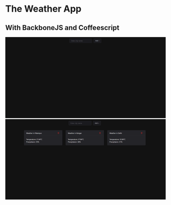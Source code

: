 # The Weather App

## With BackboneJS and Coffeescript

![screenshot1](./screenshots/pic1.png)
![screenshot2](./screenshots/pic2.png)
